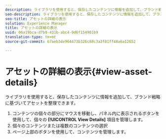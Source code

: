 ```yaml
---
description: ライブラリを使用すると、保存したコンテンツに情報を追加して、ブランド戦略に基づいてアセットを整理できます。
seo-description: ライブラリを使用すると、保存したコンテンツに情報を追加して、ブランド戦略に基づいてアセットを整理できます。
seo-title: アセットの詳細の表示
solution: Experience Manager
title: アセットの詳細の表示
uuid: 06a19bca-d7b9-431b-abc4-9d6f154901b9
translation-type: tm+mt
source-git-commit: 67aeb3de964473b326c88c3a3f81ff48a6a12652

---
```



# アセットの詳細の表示{#view-asset-details}

ライブラリを使用すると、保存したコンテンツに情報を追加して、ブランド戦略に基づいてアセットを整理できます。

1. コンテンツの個々の部分にマウスを移動し、パネル内に表示されるボタンを使用して、個々の **[!UICONTROL View Details]** 項目を管理します。
1. 個々のコンテンツまたは複数のコンテンツの選択
1. ページ上部のボタンを使用して、コンテンツを管理します。
